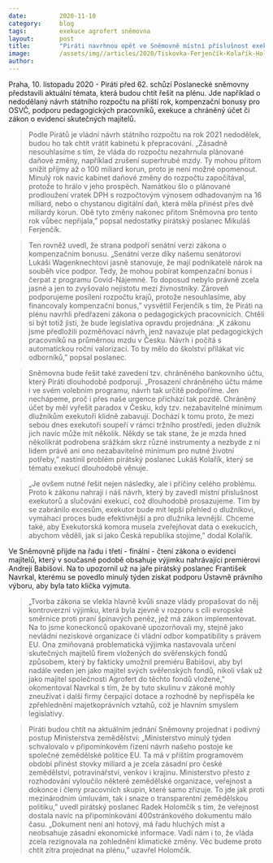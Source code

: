 ```yaml
---
date:         2020-11-10
category:     blog
tags:         exekuce agrofert sněmovna
layout:       post
title:        "Piráti navrhnou opět ve Sněmovně místní příslušnost exekutorů. Zasadí se i o zvýšení platů pedagogů, lepší pomoc OSVČ a zrušení výjimky pro Agrofert"
image:        /assets/img//articles/2020/Tiskovka-Ferjenčík-Kolařík-Holomčík-Navrkal-Třešňák.png 
author:       
---
```


Praha, 10. listopadu 2020 - Piráti před 62. schůzí Poslanecké sněmovny představili aktuální témata, která budou chtít řešit na plénu. Jde například o nedodělaný návrh státního rozpočtu na příští rok, kompenzační bonusy pro OSVČ, podporu pedagogických pracovníků, exekuce a chráněný účet či zákon o evidenci skutečných majitelů. 


> Podle Pirátů je vládní návrh státního rozpočtu na rok 2021 nedodělek, budou ho tak chtít vrátit kabinetu k přepracování. „Zásadně nesouhlasíme s tím, že vláda do rozpočtu nezahrnula plánované daňové změny, například zrušení superhrubé mzdy. Ty mohou přitom snížit příjmy až o 100 miliard korun, proto je není možné opomenout. Minulý rok navíc kabinet daňové změny do rozpočtu započítával, protože to hrálo v jeho prospěch. Namátkou šlo o plánované prodloužení vratek DPH s rozpočtovým výnosem odhadovaným na 16 miliard, nebo o chystanou digitální daň, která měla přinést přes dvě miliardy korun. Obě tyto změny nakonec přitom Sněmovna pro tento rok vůbec nepřijala,” popsal nedostatky pirátský poslanec Mikuláš Ferjenčík. 


> Ten rovněž uvedl, že strana podpoří senátní verzi zákona o kompenzačním bonusu. „Senátní verze díky našemu senátorovi Lukáši Wagenknechtovi jasně stanovuje, že mají podnikatelé nárok na souběh více podpor. Tedy, že mohou pobírat kompenzační bonus i čerpat z programu Covid-Nájemné. To doposud nebylo právně zcela jasné a jen to zvyšovalo nejistotu mezi živnostníky. Zároveň podporujeme posílení rozpočtu krajů, protože nesouhlasíme, aby financovaly kompenzační bonus,” vysvětlil Ferjenčík s tím, že Piráti na plénu navrhli předřazení zákona o pedagogických pracovnících. Chtěli si být totiž jistí, že bude legislativa opravdu projednána. „K zákonu jsme předložili pozměňovací návrh, jenž navazuje plat pedagogických pracovníků na průměrnou mzdu v Česku. Návrh i počítá s automatickou roční valorizací. To by mělo do školství přilákat víc odborníků,” popsal poslanec.


> Sněmovna bude řešit také zavedení tzv. chráněného bankovního účtu, který Piráti dlouhodobě podporují. „Prosazení chráněného účtu máme i ve svém volebním programu, návrh tak určitě podpoříme. Jen nechápeme, proč i přes naše urgence přichází tak pozdě. Chráněný účet by měl vyřešit paradox v Česku, kdy tzv. nezabavitelné minimum dlužníkům exekutoři klidně zabavují. Dochází k tomu proto, že mezi sebou dnes exekutoři soupeří v rámci tržního prostředí, jeden dlužník jich navíc může mít několik. Někdy se tak stane, že je mzda hned několikrát podrobena srážkám skrz různé instrumenty a nezbyde z ní lidem právě ani ono nezabavitelné minimum pro nutné životní potřeby,” nastínil problém pirátský poslanec Lukáš Kolařík, který se tématu exekucí dlouhodobě věnuje.  


> „Je ovšem  nutné řešit nejen následky, ale i příčiny celého problému. Proto k zákonu nahraji i náš návrh, který by zavedl místní příslušnost exekutorů a slučování exekucí, což dlouhodobě prosazujeme. Tím by se zabránilo excesům, exekutor bude mít lepší přehled o dlužníkovi, vymáhací proces bude efektivnější a pro dlužníka levnější. Chceme také, aby Exekutorská komora musela zveřejňovat data o exekucích, abychom věděli, jak si jako Česká republika stojíme,” dodal Kolařík.


Ve Sněmovně přijde na řadu i třetí - finální - čtení zákona o evidenci majitelů, který v současné podobě obsahuje výjimku nahrávajíci premiérovi Andreji Babišovi. Na to upozornil už na jaře pirátský poslanec František Navrkal, kterému se povedlo minulý týden získat podporu Ústavně právního výboru, aby byla tato klička vyjmuta. 

> „Tvorba zákona se vlekla hlavně kvůli snaze vlády propašovat do něj kontroverzní výjimku, která byla zjevně v rozporu s cíli evropské směrnice proti praní špinavých peněz, jež má zákon implementovat. Na to jsme koneckonců opakovaně upozorňovali my, stejně jako nevládní neziskové organizace či vládní odbor kompatibility s právem EU. Ona zmiňovaná problematická výjimka nastavovala určení skutečných majitelů firem vložených do svěřenských fondů způsobem, který by fakticky umožnil premiéru Babišovi, aby byl nadále veden jen jako majitel svých svěřenských fondů, nikoli však už jako majitel společnosti Agrofert do těchto fondů vložené,” okomentoval Navrkal s tím, že by tuto skulinu v zákoně mohly zneužívat i další firmy čerpající dotace a rozhodně by nepřispěla ke zpřehlednění majetkoprávních vztahů, což je hlavním smyslem legislativy.


> Piráti budou chtít na aktuálním jednání Sněmovny projednat i podivný postup Ministerstva zemědělství: „Ministerstvo minulý týden schvalovalo v připomínkovém řízení návrh našeho postoje ke společné zemědělské politice EU. Ta má v příštím programovém období přinést stovky miliard a je zcela zásadní pro české zemědělství, potravinářství, venkov i krajinu. Ministerstvo přesto z rozhodování vyloučilo některé zemědělské organizace, veřejnost a dokonce i členy pracovních skupin, které samo zřizuje. To jde jak proti mezinárodním úmluvám, tak i snaze o transparentní zemědělskou politiku,” uvedl pirátský poslanec Radek Holomčík s tím, že veřejnost dostala navíc na připomínkování 400stránkového dokumentu málo času. „Dokument není ani hotový, má řadu hluchých míst a neobsahuje zásadní ekonomické informace. Vadí nám i to, že vláda zcela rezignovala na zohlednění klimatické změny. Věc budeme proto chtít zítra projednat na plénu,” uzavřel Holomčík.
